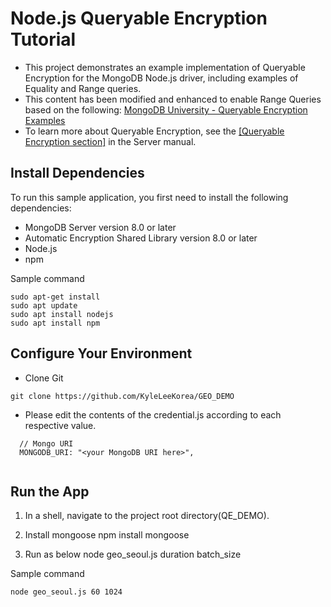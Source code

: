 # Node.js Queryable Encryption Tutorial

- This project demonstrates an example implementation of Queryable Encryption for the MongoDB Node.js driver, including examples of Equality and Range queries.
- This content has been modified and enhanced to enable Range Queries based on the following:
[MongoDB University - Queryable Encryption Examples](https://github.com/mongodb-university/docs-in-use-encryption-examples/tree/main/queryable-encryption) 
- To learn more about Queryable Encryption, see the [[Queryable Encryption section]](https://www.mongodb.com/docs/manual/core/queryable-encryption/) in the Server manual.

## Install Dependencies

To run this sample application, you first need to install the following
dependencies:

- MongoDB Server version 8.0 or later
- Automatic Encryption Shared Library version 8.0 or later
- Node.js
- npm

Sample command
```
sudo apt-get install
sudo apt update
sudo apt install nodejs
sudo apt install npm

```
## Configure Your Environment
- Clone Git
```
git clone https://github.com/KyleLeeKorea/GEO_DEMO 
```

- Please edit the contents of the credential.js according to each respective value.
```
  // Mongo URI
  MONGODB_URI: "<your MongoDB URI here>",
  
```
## Run the App

1. In a shell, navigate to the project root directory(QE_DEMO).

1. Install mongoose
npm install mongoose

1. Run as below
node geo_seoul.js duration batch_size

Sample command
```
node geo_seoul.js 60 1024
```
